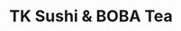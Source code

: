 ---
layout: place
title: "TK Sushi & BOBA Tea"
permalink: /minnesota/duluth/tk-sushi-boba-tea.html
stateAbbr: MN
stateName: Minnesota
cityName: Duluth
seo:
  name: "TK Sushi & BOBA Tea"
  type: Restaurant
  links: null
description: "TK Sushi & BOBA Tea serves delicious sushi in Duluth, Minnesota. Try fresh Japanese dishes for a great dining experience. "
place_id: ChIJ4wJSR7hNrlIRnoRY3whH944
photos:
  - name: >-
      places/ChIJ4wJSR7hNrlIRnoRY3whH944/photos/AeeoHcKXu0V-82xcpKbLYELLs9aUbDDzvvTMtTu9zWDxIScrPp5cDPwPHvzsa4jgWsfpCfIhbmOgakx_6D7CUmpyLBi_KfEE86EI1fYN3fLH6s55Ia61TGZ6NAzhGrOjDHDy5FI88t8IT9wEMdLf_SzKxVTRD0003iFLjt6gMz-eiSk1k1hPPakPqpEncQ3X9etlAOBkboYzmfhIHwyhkwFBsY7Xjg9OzyryUQKgfnp1lcX8xyX1c3xBFc-Ng-ZgCexXZDu-Szyf1L03jcgePsqt9JvbHmAA2Nln5dA6jlPomwf_GQ
    widthPx: 4032
    heightPx: 2268
    authorAttributions:
      - displayName: TK Sushi & BOBA Tea
        uri: https://maps.google.com/maps/contrib/110274390154435071272
        photoUri: >-
          https://lh3.googleusercontent.com/a-/ALV-UjUFjAmpCDio7IDM5yybGMahzMhtz_CiSfkeko4kRsaLmoYzJNs=s100-p-k-no-mo
    flagContentUri: >-
      https://www.google.com/local/imagery/report/?cb_client=maps_api_places.places_api&image_key=!1e10!2sAF1QipPCf3XfANn8_t3Qofq6R07p6j4nhelXzosGUoNi&hl=en-US
    googleMapsUri: >-
      https://www.google.com/maps/place//data=!3m4!1e2!3m2!1sAF1QipPCf3XfANn8_t3Qofq6R07p6j4nhelXzosGUoNi!2e10!4m2!3m1!1s0x52ae4db8475202e3:0x8ef74708df58849e
  - name: >-
      places/ChIJ4wJSR7hNrlIRnoRY3whH944/photos/AeeoHcICZlcN6ej8W2FBNXI641zppGzuxXiWH1iOOJ3ThjoP1FC4eCVTYwafwY-O3hk5-wrkbpgRqFfauZUvuf6RglDiDXuxkHbE5-vscLsZGwf4ZNdJFamJVKjHnnbix-CJtzEDzaP1jwWXvx3tGnFpgBDHcjK0L6Q8TFxds8gvQzLnwrlP5u5y6IROUuTOphplw8KUO9Kqu5aibzLqrfxDT0zKVoZ3AUkdBO6MCL76Ze9PuRC2pc9blVw9f-qWHxBoayRvFE27A7RRHDEdEbdoSFWxSVyW3t_296Uig6dbH8SkmQ
    widthPx: 1290
    heightPx: 726
    authorAttributions:
      - displayName: TK Sushi & BOBA Tea
        uri: https://maps.google.com/maps/contrib/110274390154435071272
        photoUri: >-
          https://lh3.googleusercontent.com/a-/ALV-UjUFjAmpCDio7IDM5yybGMahzMhtz_CiSfkeko4kRsaLmoYzJNs=s100-p-k-no-mo
    flagContentUri: >-
      https://www.google.com/local/imagery/report/?cb_client=maps_api_places.places_api&image_key=!1e10!2sAF1QipOZHLyyfVEPjvpzkDKISOWH9NTnoCuUFPTauxLo&hl=en-US
    googleMapsUri: >-
      https://www.google.com/maps/place//data=!3m4!1e2!3m2!1sAF1QipOZHLyyfVEPjvpzkDKISOWH9NTnoCuUFPTauxLo!2e10!4m2!3m1!1s0x52ae4db8475202e3:0x8ef74708df58849e
  - name: >-
      places/ChIJ4wJSR7hNrlIRnoRY3whH944/photos/AeeoHcLjPa0Bu8y7UJbI_p8JfrzJota1rDabjEuCyuGu60Fx0wIBBSD5LWlLlKf5nBHjJ87IIZA6f8RkroDop29dDaW-0GCO8q-u4qEEgumef_kW-Z9zIYBH7RRa3rOFYPx7ge-G27wjFTQnWFGJk_I4HHRSC1Tdd8jrJysDMle-ivaWBZgAY2tE1WUan8mwBY6tNQ3UQvGFKmqzgtR54JDLZJ5aaPn7ZSrhANwz_owVLJw3Zf4dqKUI-3Ww_DWjq-FJuSPyX_m_CFLzM1KEan7DiPWfH_8nXueg110hGKa3XZYqEQ
    widthPx: 3236
    heightPx: 3024
    authorAttributions:
      - displayName: TK Sushi & BOBA Tea
        uri: https://maps.google.com/maps/contrib/110274390154435071272
        photoUri: >-
          https://lh3.googleusercontent.com/a-/ALV-UjUFjAmpCDio7IDM5yybGMahzMhtz_CiSfkeko4kRsaLmoYzJNs=s100-p-k-no-mo
    flagContentUri: >-
      https://www.google.com/local/imagery/report/?cb_client=maps_api_places.places_api&image_key=!1e10!2sAF1QipMXFb46sJ3zTvCIijttj64Pq3slVQMUaHF1oTIS&hl=en-US
    googleMapsUri: >-
      https://www.google.com/maps/place//data=!3m4!1e2!3m2!1sAF1QipMXFb46sJ3zTvCIijttj64Pq3slVQMUaHF1oTIS!2e10!4m2!3m1!1s0x52ae4db8475202e3:0x8ef74708df58849e
  - name: >-
      places/ChIJ4wJSR7hNrlIRnoRY3whH944/photos/AeeoHcLDKCarXgsCOAigxOQz0DrhxwryNbePtSiaBhRJEkuXvEu7QJG4sGG-Ls24RXCwAjUNBk5Ytm_wEARgtG6i3EPFq2kQvJ22GM0fSNjslQ_PlzsKuMUYECDuJ8fec6hzMV3P09sZH1FMgX9_lkEriF0Ht4kDyTluUvS-0CqVGhSbfpJkZKRjb8CmzYCZ9ZjAkfV9kdpS9fnGenp8Q4sjeBgFdA-LLgCFnTfa3q4agPWLTfFxIBeN5NPTG9KFXyHhn3MKKoLfwMlovabtFS17IVyVJxi4qlu1uYM8HiSYwIjIOQ
    widthPx: 1163
    heightPx: 1365
    authorAttributions:
      - displayName: TK Sushi & BOBA Tea
        uri: https://maps.google.com/maps/contrib/110274390154435071272
        photoUri: >-
          https://lh3.googleusercontent.com/a-/ALV-UjUFjAmpCDio7IDM5yybGMahzMhtz_CiSfkeko4kRsaLmoYzJNs=s100-p-k-no-mo
    flagContentUri: >-
      https://www.google.com/local/imagery/report/?cb_client=maps_api_places.places_api&image_key=!1e10!2sAF1QipNrL8C8hC7VYYxI9u5cCwVnvkiXfzoihGB7KVrO&hl=en-US
    googleMapsUri: >-
      https://www.google.com/maps/place//data=!3m4!1e2!3m2!1sAF1QipNrL8C8hC7VYYxI9u5cCwVnvkiXfzoihGB7KVrO!2e10!4m2!3m1!1s0x52ae4db8475202e3:0x8ef74708df58849e
  - name: >-
      places/ChIJ4wJSR7hNrlIRnoRY3whH944/photos/AeeoHcIZ1ZJg51Pj4Wn06PB_bCYFM0C1ndWTh1gMeWHRmI3GQEG_8nSVrEKsIGtCHUYJsOp4Q_ODcizs8FPXqf-J80Q7qW5QDyEa1GCOwHrVacFK7taAD0pvQpQ5oqR46SOUYr7N0Q87Qmo3SnUQMByyWQGNHwqgUxygKrNn41h9j6vL6qCHwqMXqVMuV_fHFqb4lOVElRp7LU9IxfS6yEYUaAls4UX7M9H9ZlLelDNky0gzkXvIO0NNstzk19Ff74aJS_aNmwzpFX0tJWm0eQuzzaqGc-RhbnQwS8rUGI2F8xt2vl6C-l9lmxjFlcbeTGy69q6ZNaP1SAMKYh8WOU9QG09SNElgN-XOiNEt-1eTvBsgfgVzlzmWvOCE2NJBbRFlS7ZuarStlLgECPxmePf9YrNbgPhHZ4PMsQfN0r7gcUhEmw
    widthPx: 3024
    heightPx: 4032
    authorAttributions:
      - displayName: Wiz Tribe
        uri: https://maps.google.com/maps/contrib/102018566950144133621
        photoUri: >-
          https://lh3.googleusercontent.com/a-/ALV-UjVBHR7oH4WNcN29RwmLb5_rRrqc9wGpVsWFMyLqc4xFPlyMyO4tbQ=s100-p-k-no-mo
    flagContentUri: >-
      https://www.google.com/local/imagery/report/?cb_client=maps_api_places.places_api&image_key=!1e10!2sCIHM0ogKEICAgMCgoaDCOw&hl=en-US
    googleMapsUri: >-
      https://www.google.com/maps/place//data=!3m4!1e2!3m2!1sCIHM0ogKEICAgMCgoaDCOw!2e10!4m2!3m1!1s0x52ae4db8475202e3:0x8ef74708df58849e
  - name: >-
      places/ChIJ4wJSR7hNrlIRnoRY3whH944/photos/AeeoHcJc_m6IeW5qQdsAnmw1jQTav7mO1WeOHOTFKXeaD7MbYgBld3RPsQljvIOwUWjCoDDrBbz3Jx9YH3NuEjhxTaBMz-9nEkVX7cUQ6Jbwo8uO_fUZaCZD6G0QYa3TsxNLvz3_YffrykaSCzA5EDCEk6nqOCSik_vJnyuqjdQLgZDFpXYSjm4zMs4MkHyLRj16mKgyOaD27da3L_OD0ns4JzHsja22Lt2Iq08jMvAHnXE_3U8BSXwQl-6eY3Rnwp_1mKROjArHD710vjGPafFK_ET_vV9VlxeCshYnUxSAQdajqA
    widthPx: 3024
    heightPx: 4032
    authorAttributions:
      - displayName: TK Sushi & BOBA Tea
        uri: https://maps.google.com/maps/contrib/110274390154435071272
        photoUri: >-
          https://lh3.googleusercontent.com/a-/ALV-UjUFjAmpCDio7IDM5yybGMahzMhtz_CiSfkeko4kRsaLmoYzJNs=s100-p-k-no-mo
    flagContentUri: >-
      https://www.google.com/local/imagery/report/?cb_client=maps_api_places.places_api&image_key=!1e10!2sAF1QipMYqHTWngfHBqdz1iaNaxpXVCprvtcIdr6bv2nP&hl=en-US
    googleMapsUri: >-
      https://www.google.com/maps/place//data=!3m4!1e2!3m2!1sAF1QipMYqHTWngfHBqdz1iaNaxpXVCprvtcIdr6bv2nP!2e10!4m2!3m1!1s0x52ae4db8475202e3:0x8ef74708df58849e
  - name: >-
      places/ChIJ4wJSR7hNrlIRnoRY3whH944/photos/AeeoHcJ4BIXe5TSSl6Qwuuxoee6f-KrouCu68L7KXID-g96xVpyWATqOIXjEb2IkIJaOS22xgiznxgfsDqOb_5MkCPz65IGZdYl_qMz6Mn1AbVSXcUALaJWTUqQJkgTfH2EnkIvkUAklYnCPjBPHHHOgpNSuOQw26st7daK7HMV55EIVxos2GlX7euBAAX-DuT5NiFfVlf5DCqIa00CNndVwnGFxv-YocMdXlWWeYfK8S4dJVDB_Z7h5TsncV-NZepBIreUlMuhDRpP-tIGVtIJOODdBFylVglFSVQ5uK9rrlHYSNg
    widthPx: 3600
    heightPx: 2949
    authorAttributions:
      - displayName: TK Sushi & BOBA Tea
        uri: https://maps.google.com/maps/contrib/110274390154435071272
        photoUri: >-
          https://lh3.googleusercontent.com/a-/ALV-UjUFjAmpCDio7IDM5yybGMahzMhtz_CiSfkeko4kRsaLmoYzJNs=s100-p-k-no-mo
    flagContentUri: >-
      https://www.google.com/local/imagery/report/?cb_client=maps_api_places.places_api&image_key=!1e10!2sAF1QipMWJ8-MvndPvfjjVxB55M5Sj9ixyIZfqnjw7Alf&hl=en-US
    googleMapsUri: >-
      https://www.google.com/maps/place//data=!3m4!1e2!3m2!1sAF1QipMWJ8-MvndPvfjjVxB55M5Sj9ixyIZfqnjw7Alf!2e10!4m2!3m1!1s0x52ae4db8475202e3:0x8ef74708df58849e
  - name: >-
      places/ChIJ4wJSR7hNrlIRnoRY3whH944/photos/AeeoHcKTAsMVwfqIb4GtAjK45AYJBsvBCsxFEOUMmStwzcmsp9GhuWX9UAa_TPR--Kw42pk5CItAKntcWbFLQM9fMOwxMzVbq8LNXnVoonKK9VH-GpUuUYS8jZriJttdzgGpy5b1Zb0NVVG47DAz593Bsrt4ePfTmi_koeELY9lCDESYozPVys2dGikWrln2wGDd30eKMbI0Bm3YXKB8J2bh5MNGq_SoaSU5LhFNiY2CRqwRgzWz7yq8ME8KY3d0nyKmcKZOjz1SMu26pXcVYXdZ-dNA-Nteey8klpb9jhT6g2bzKw
    widthPx: 1063
    heightPx: 1211
    authorAttributions:
      - displayName: TK Sushi & BOBA Tea
        uri: https://maps.google.com/maps/contrib/110274390154435071272
        photoUri: >-
          https://lh3.googleusercontent.com/a-/ALV-UjUFjAmpCDio7IDM5yybGMahzMhtz_CiSfkeko4kRsaLmoYzJNs=s100-p-k-no-mo
    flagContentUri: >-
      https://www.google.com/local/imagery/report/?cb_client=maps_api_places.places_api&image_key=!1e10!2sAF1QipPN6IxrUpRdIsM0xz9r32TLxCR4Pj4xSKLT75bQ&hl=en-US
    googleMapsUri: >-
      https://www.google.com/maps/place//data=!3m4!1e2!3m2!1sAF1QipPN6IxrUpRdIsM0xz9r32TLxCR4Pj4xSKLT75bQ!2e10!4m2!3m1!1s0x52ae4db8475202e3:0x8ef74708df58849e
  - name: >-
      places/ChIJ4wJSR7hNrlIRnoRY3whH944/photos/AeeoHcLqVvnN3q-kk-zx4zGmM9KpVM5iP-hUiSXWEHh9-QTeJMe-Y5z42j6wO1BLWavGb_qRC6NUANDfkp_jz9y0eTCbY9R0vTM_lT8R2arqiGl3xriHa6IBg5xsJtNryArHFZYWQ3K9jUQieuUlMB7ucJ1i9h2CfQ8WqVAAhC2bqRFfxG8bLBAAvk8JhEDOnWh9rjDOS5ZCUahzPj95l-l11UmakswRu6xzCK0-G5QUW65SNHs-8XtwY4dmm4ACWqNzkZh5DM5AViri5dLR8l3Wss43Xr29p2xVDpEhR7MTCNjCwg
    widthPx: 3024
    heightPx: 4032
    authorAttributions:
      - displayName: TK Sushi & BOBA Tea
        uri: https://maps.google.com/maps/contrib/110274390154435071272
        photoUri: >-
          https://lh3.googleusercontent.com/a-/ALV-UjUFjAmpCDio7IDM5yybGMahzMhtz_CiSfkeko4kRsaLmoYzJNs=s100-p-k-no-mo
    flagContentUri: >-
      https://www.google.com/local/imagery/report/?cb_client=maps_api_places.places_api&image_key=!1e10!2sAF1QipO__4aTU-lQgQLiyOYfLupkEvBbK9ESIY5qPjC4&hl=en-US
    googleMapsUri: >-
      https://www.google.com/maps/place//data=!3m4!1e2!3m2!1sAF1QipO__4aTU-lQgQLiyOYfLupkEvBbK9ESIY5qPjC4!2e10!4m2!3m1!1s0x52ae4db8475202e3:0x8ef74708df58849e
  - name: >-
      places/ChIJ4wJSR7hNrlIRnoRY3whH944/photos/AeeoHcJ8JKQSW9BvKw95vxyfCFD9XY6KI7Zjxv1E1rEzLuGi4tMM63Ij4j69ZsAuUESnSkuIVcBRSP_twUFfvJGhSkeEroT7mg3bmdH-6xtSCM8n5RXtKzLKhnTgnmsNf5wku3_frMtT7z09iowCN9yuPstLgUUc5SZ_yr0hCz1WeCPRA-kIupN5js-59f6C8Hfvt_c-AEVeIzaowiEJlq5Jqcdpm-hFvclF4n3Mtee8Km_2_ul-NQku_TYBbCoTyy8NKyadOMJgIyZEYWNlRJYH8tPnaKMMBmmGxUTkuWTXle0wgg
    widthPx: 1163
    heightPx: 826
    authorAttributions:
      - displayName: TK Sushi & BOBA Tea
        uri: https://maps.google.com/maps/contrib/110274390154435071272
        photoUri: >-
          https://lh3.googleusercontent.com/a-/ALV-UjUFjAmpCDio7IDM5yybGMahzMhtz_CiSfkeko4kRsaLmoYzJNs=s100-p-k-no-mo
    flagContentUri: >-
      https://www.google.com/local/imagery/report/?cb_client=maps_api_places.places_api&image_key=!1e10!2sAF1QipOkilkMFFNpOXIjQteYXErZHDWsLQNkrjep68UJ&hl=en-US
    googleMapsUri: >-
      https://www.google.com/maps/place//data=!3m4!1e2!3m2!1sAF1QipOkilkMFFNpOXIjQteYXErZHDWsLQNkrjep68UJ!2e10!4m2!3m1!1s0x52ae4db8475202e3:0x8ef74708df58849e
address: Miller Hill Mall Food court VC07, 1600 Miller Trunk Hwy, Duluth, MN 55811, USA
street: Miller Hill Mall Food court VC07, 1600 Miller Trunk Hwy
city: Duluth
state: MN
zip: '55811'
country: USA
neighborhood: Duluth Heights
latitude: '46.802682'
longitude: '-92.159298'
accessibility_options:
  wheelchairAccessibleParking: true
  wheelchairAccessibleEntrance: true
  wheelchairAccessibleRestroom: true
  wheelchairAccessibleSeating: true
business_status: OPERATIONAL
name: TK Sushi & BOBA Tea
google_maps_links:
  directionsUri: >-
    https://www.google.com/maps/dir//''/data=!4m7!4m6!1m1!4e2!1m2!1m1!1s0x52ae4db8475202e3:0x8ef74708df58849e!3e0
  placeUri: https://maps.google.com/?cid=10301780776065729694
  writeAReviewUri: >-
    https://www.google.com/maps/place//data=!4m3!3m2!1s0x52ae4db8475202e3:0x8ef74708df58849e!12e1
  reviewsUri: >-
    https://www.google.com/maps/place//data=!4m4!3m3!1s0x52ae4db8475202e3:0x8ef74708df58849e!9m1!1b1
  photosUri: >-
    https://www.google.com/maps/place//data=!4m3!3m2!1s0x52ae4db8475202e3:0x8ef74708df58849e!10e5
primary_type: Sushi Restaurant
opening_hours: null
secondary_opening_hours: null
phone: null
price_level: null
price_range: null
rating: null
rating_count: 0
website: null
reviews: null
parking_options: null
payment_options: null
allow_dogs: null
curbside_pickup: null
delivery: null
dine_in: null
good_for_children: null
good_for_groups: null
good_for_sports: null
live_music: null
menu_for_children: null
outdoor_seating: null
reservable: null
restroom: null
serves_beer: null
serves_breakfast: null
serves_brunch: null
serves_cocktails: null
serves_coffee: null
serves_dinner: null
serves_dessert: null
serves_lunch: null
serves_vegetarian_food: null
serves_wine: null
takeout: null
update_category: pro
summary: null

---